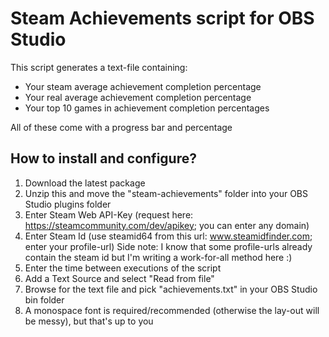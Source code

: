 # Steam Achievements script for OBS Studio
This script generates a text-file containing:
- Your steam average achievement completion percentage
- Your real average achievement completion percentage
- Your top 10 games in achievement completion percentages

All of these come with a progress bar and percentage

## How to install and configure?
1. Download the latest package
2. Unzip this and move the "steam-achievements" folder into your OBS Studio plugins folder
3. Enter Steam Web API-Key (request here: https://steamcommunity.com/dev/apikey; you can enter any domain)
4. Enter Steam Id (use steamid64 from this url: www.steamidfinder.com; enter your profile-url)
   Side note: I know that some profile-urls already contain the steam id but I'm writing a work-for-all method here :)
5. Enter the time between executions of the script
6. Add a Text Source and select "Read from file"
7. Browse for the text file and pick "achievements.txt" in your OBS Studio bin folder
8. A monospace font is required/recommended (otherwise the lay-out will be messy), but that's up to you
